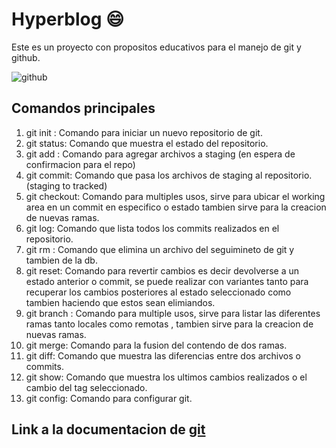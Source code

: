 # Hyperblog   :smile: 
Este es un proyecto con propositos educativos para el manejo de git y github.

![github](https://i.imgur.com/2yphhqu.png "github")

## Comandos principales

1. git init : Comando para iniciar un nuevo repositorio de git.
2. git status: Comando que muestra el estado del repositorio.
3. git add : Comando para agregar archivos a staging (en espera de confirmacion para el repo)
4. git commit: Comando que pasa los archivos de staging al repositorio. (staging to tracked)
5. git checkout: Comando para multiples usos, sirve para ubicar el working area en un commit en especifico o estado tambien sirve para la creacion de nuevas ramas.
6. git log:  Comando que lista todos los commits realizados en el repositorio.
7. git rm :  Comando que elimina un archivo del seguimineto de git y tambien de la db.
8. git reset: Comando para revertir cambios es decir devolverse a un estado anterior o commit, se puede realizar con variantes tanto para recuperar los cambios posteriores al estado seleccionado como tambien haciendo que estos sean elimiandos.
9. git branch :  Comando para multiple usos, sirve para listar las diferentes ramas tanto locales como remotas , tambien sirve para la creacion de nuevas ramas.
10. git merge:  Comando para la fusion del contendo de dos ramas.
11. git diff: Comando que muestra las diferencias entre dos archivos o commits.
12. git show:  Comando que muestra los  ultimos cambios realizados o el cambio del tag seleccionado.
13. git config: Comando para configurar git.

## Link a la documentacion de [git](https://git-scm.com/doc "Link git")

